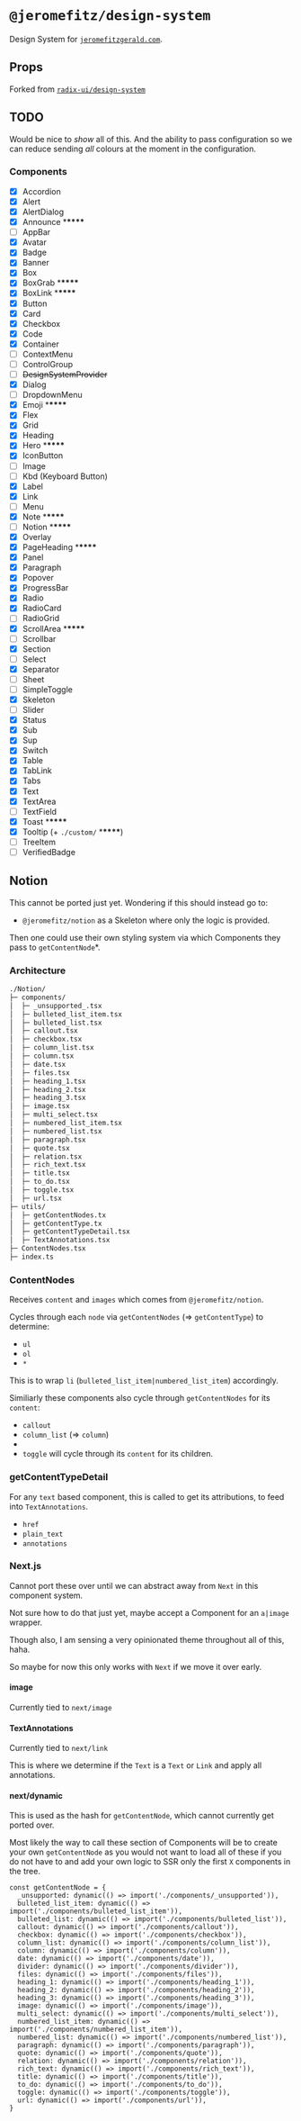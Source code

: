 # `@jeromefitz/design-system`

Design System for [`jeromefitzgerald.com`](https://jeromefitzgerald.com).

## Props

Forked from [`radix-ui/design-system`](https://github.com/radix-ui/design-system)

## TODO

Would be nice to _show_ all of this. And the ability to pass configuration so we can reduce sending _all_ colours at the moment in the configuration.

### Components

- [x] Accordion
- [x] Alert
- [x] AlertDialog
- [x] Announce \***\*\*\*\***
- [ ] AppBar
- [x] Avatar
- [x] Badge
- [x] Banner
- [x] Box
- [x] BoxGrab \***\*\*\*\***
- [x] BoxLink \***\*\*\*\***
- [x] Button
- [x] Card
- [x] Checkbox
- [x] Code
- [x] Container
- [ ] ContextMenu
- [ ] ControlGroup
- [ ] ~~DesignSystemProvider~~
- [x] Dialog
- [ ] DropdownMenu
- [x] Emoji \***\*\*\*\***
- [x] Flex
- [x] Grid
- [x] Heading
- [x] Hero \***\*\*\*\***
- [x] IconButton
- [ ] Image
- [ ] Kbd (Keyboard Button)
- [x] Label
- [x] Link
- [ ] Menu
- [x] Note \***\*\*\*\***
- [ ] Notion \***\*\*\*\***
- [x] Overlay
- [x] PageHeading \***\*\*\*\***
- [x] Panel
- [x] Paragraph
- [x] Popover
- [x] ProgressBar
- [x] Radio
- [x] RadioCard
- [ ] RadioGrid
- [x] ScrollArea \***\*\*\*\***
- [ ] Scrollbar
- [x] Section
- [ ] Select
- [x] Separator
- [ ] Sheet
- [ ] SimpleToggle
- [x] Skeleton
- [ ] Slider
- [x] Status
- [x] Sub
- [x] Sup
- [x] Switch
- [x] Table
- [x] TabLink
- [x] Tabs
- [x] Text
- [x] TextArea
- [ ] TextField
- [x] Toast \***\*\*\*\***
- [x] Tooltip (+ `./custom/` \***\*\*\*\***)
- [ ] TreeItem
- [ ] VerifiedBadge

## Notion

This cannot be ported just yet. Wondering if this should instead go to:

- `@jeromefitz/notion` as a Skeleton where only the logic is provided.

Then one could use their own styling system via which Components they pass to `getContentNode`\*.

### Architecture

```sh
./Notion/
├─ components/
│  ├─ _unsupported_.tsx
│  ├─ bulleted_list_item.tsx
│  ├─ bulleted_list.tsx
│  ├─ callout.tsx
│  ├─ checkbox.tsx
│  ├─ column_list.tsx
│  ├─ column.tsx
│  ├─ date.tsx
│  ├─ files.tsx
│  ├─ heading_1.tsx
│  ├─ heading_2.tsx
│  ├─ heading_3.tsx
│  ├─ image.tsx
│  ├─ multi_select.tsx
│  ├─ numbered_list_item.tsx
│  ├─ numbered_list.tsx
│  ├─ paragraph.tsx
│  ├─ quote.tsx
│  ├─ relation.tsx
│  ├─ rich_text.tsx
│  ├─ title.tsx
│  ├─ to_do.tsx
│  ├─ toggle.tsx
│  ├─ url.tsx
├─ utils/
│  ├─ getContentNodes.tx
│  ├─ getContentType.tx
│  ├─ getContentTypeDetail.tsx
│  ├─ TextAnnotations.tsx
├─ ContentNodes.tsx
├─ index.ts
```

### ContentNodes

Receives `content` and `images` which comes from `@jeromefitz/notion`.

Cycles through each `node` via `getContentNodes` (=> `getContentType`) to determine:

- `ul`
- `ol`
- `*`

This is to wrap `li` (`bulleted_list_item|numbered_list_item`) accordingly.

Similiarly these components also cycle through `getContentNodes` for its `content`:

- `callout`
- `column_list` (=> `column`)
-
- `toggle` will cycle through its `content` for its children.

### getContentTypeDetail

For any `text` based component, this is called to get its attributions, to feed into `TextAnnotations`.

- `href`
- `plain_text`
- `annotations`

### Next.js

Cannot port these over until we can abstract away from `Next` in this component system.

Not sure how to do that just yet, maybe accept a Component for an `a|image` wrapper.

Though also, I am sensing a very opinionated theme throughout all of this, haha.

So maybe for now this only works with `Next` if we move it over early.

#### image

Currently tied to `next/image`

#### TextAnnotations

Currently tied to `next/link`

This is where we determine if the `Text` is a `Text` or `Link` and apply all annotations.

#### next/dynamic

This is used as the hash for `getContentNode`, which cannot currently get ported over.

Most likely the way to call these section of Components will be to create your own `getContentNode` as you would not want to load all of these if you do not have to and add your own logic to SSR only the first `X` components in the tree.

```tsx
const getContentNode = {
  _unsupported: dynamic(() => import('./components/_unsupported')),
  bulleted_list_item: dynamic(() => import('./components/bulleted_list_item')),
  bulleted_list: dynamic(() => import('./components/bulleted_list')),
  callout: dynamic(() => import('./components/callout')),
  checkbox: dynamic(() => import('./components/checkbox')),
  column_list: dynamic(() => import('./components/column_list')),
  column: dynamic(() => import('./components/column')),
  date: dynamic(() => import('./components/date')),
  divider: dynamic(() => import('./components/divider')),
  files: dynamic(() => import('./components/files')),
  heading_1: dynamic(() => import('./components/heading_1')),
  heading_2: dynamic(() => import('./components/heading_2')),
  heading_3: dynamic(() => import('./components/heading_3')),
  image: dynamic(() => import('./components/image')),
  multi_select: dynamic(() => import('./components/multi_select')),
  numbered_list_item: dynamic(() => import('./components/numbered_list_item')),
  numbered_list: dynamic(() => import('./components/numbered_list')),
  paragraph: dynamic(() => import('./components/paragraph')),
  quote: dynamic(() => import('./components/quote')),
  relation: dynamic(() => import('./components/relation')),
  rich_text: dynamic(() => import('./components/rich_text')),
  title: dynamic(() => import('./components/title')),
  to_do: dynamic(() => import('./components/to_do')),
  toggle: dynamic(() => import('./components/toggle')),
  url: dynamic(() => import('./components/url')),
}
```
